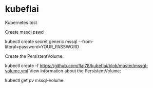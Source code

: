 # kubeflai
Kubernetes test

Create mssql pswd

kubectl create secret generic mssql --from-literal=password=YOUR_PASSWORD

Create the PersistentVolume:

kubectl create -f https://github.com/flai78/kubeflai/blob/master/mssql-volume.yml
View information about the PersistentVolume:

kubectl get pv mssql-volume